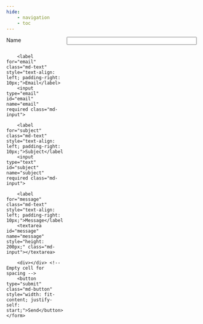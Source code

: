 ```yaml
---
hide:
    - navigation
    - toc
---
```

<!-- <style>
  /* Inline styles */
  .md-main__inner {
    max-width: 840px;
  }
</style> -->
<section>
  <div class="md-grid"
  style="max-width: 840px; margin-left: 0; display: flex; justify-content: left;">
    <form method="post"
    action="https://forms.un-static.com/forms/4dfdf010f55ae2127b2f9427bd3d00a49390d71a"
    class="md-grid md-form"
    style="display: grid; grid-template-columns: 150px 2fr; gap: 10px; width: 100%;">
        <label for="name" class="md-text" style="text-align: left; padding-right: 10px;">Name</label>
        <input type="text" id="name" name="name" required class="md-input">

        <label for="email" class="md-text" style="text-align: left; padding-right: 10px;">Email</label>
        <input type="email" id="email" name="email" required class="md-input">

        <label for="subject" class="md-text" style="text-align: left; padding-right: 10px;">Subject</label>
        <input type="text" id="subject" name="subject" required class="md-input">

        <label for="message" class="md-text" style="text-align: left; padding-right: 10px;">Message</label>
        <textarea id="message" name="message" style="height: 200px;" class="md-input"></textarea>

        <div></div> <!-- Empty cell for spacing -->
        <button type="submit" class="md-button" style="width: fit-content; justify-self: start;">Send</button>
    </form>
  </div>
</section>